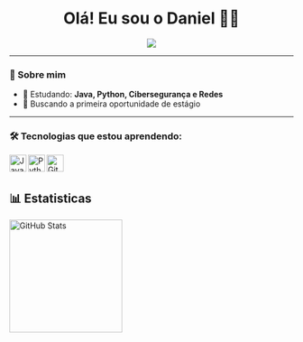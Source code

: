 <h1 align="center">Olá! Eu sou o Daniel 🧑‍💻</h1>

<p align="center">
  <img src="https://readme-typing-svg.herokuapp.com?font=Fira+Code&size=20&pause=1000&color=8F00FF&center=true&vCenter=true&width=500&lines=Desenvolvedor+em+formação;Apaixonado+por+tecnologia!" />
</p>

---

### 🚀 Sobre mim

- 🌱 Estudando: **Java, Python, Cibersegurança e Redes**
- 🎯 Buscando a primeira oportunidade de estágio

---

### 🛠️ Tecnologias que estou aprendendo:

<img
  align="left"
  alt="Java"
  title="Java"
  width="30px"
  sytle="padding-right: 10px;"
  src="https://cdn.jsdelivr.net/gh/devicons/devicon@latest/icons/java/java-original.svg" />


  <img
    align="left"
    alt="Python"
    title="Python"
    width="30px"
    sytle="padding-right: 10px;"
    src="https://cdn.jsdelivr.net/gh/devicons/devicon@latest/icons/python/python-original.svg" />

    
  <img
    align="left"
    alt="Git"
    title="Git"
    width="30px"
    sytle="padding-right: 10px;"
    src="https://cdn.jsdelivr.net/gh/devicons/devicon@latest/icons/git/git-original.svg" />

 <br/>
 <br/>

 ## 📊 Estatisticas

<p/>
<img
  align="left"
  alt="GitHub Stats"
  height="200px"
  style="padding-right: 100px;"
  ![Anurag's GitHub stats](https://github-readme-stats.vercel.app/api?username=Daniel_icons=true&theme=tokyonight&include_all_commits=true&locale=pt-br)

 
          

          
          
          
          

